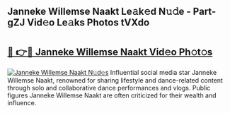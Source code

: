 ## Janneke Willemse Naakt Le𝚊k𝚎d N𝚞𝚍e - Part-gZJ Vid𝚎o Le𝚊ks Photos tVXdo

# <h2><a href="http://fb4ymfg.evod.top/?m=Janneke+Willemse+Naakt">🔗 👉🔴 Janneke Willemse Naakt Vid𝚎o Ph𝚘t𝚘s</a></h2>

[![Janneke Willemse Naakt N𝚞d𝚎s](https://i.imgur.com/8V9OHl7.gif)](http://fb4ymfg.evod.top/?m=Janneke+Willemse+Naakt)
Influential social media star Janneke Willemse Naakt, renowned for sharing lifestyle and dance-related content through solo and collaborative dance performances and vlogs. Public figures Janneke Willemse Naakt are often criticized for their wealth and influence. 
